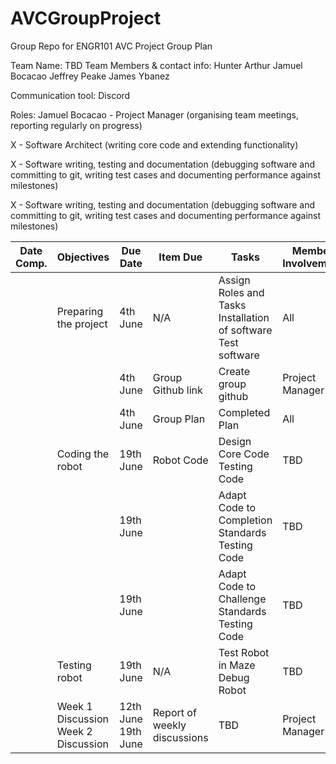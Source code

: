 # AVCGroupProject
Group Repo for ENGR101 AVC Project
                                                          Group Plan

Team Name: TBD
Team Members & contact info:
Hunter Arthur
Jamuel Bocacao
Jeffrey Peake
James Ybanez

Communication tool:
Discord

Roles:
Jamuel Bocacao - Project Manager (organising team meetings, reporting regularly on progress)

X - Software Architect (writing core code and extending functionality)

X - Software writing, testing and documentation (debugging software and committing to
git, writing test cases and documenting performance against milestones)

X - Software writing, testing and documentation (debugging software and committing to
git, writing test cases and documenting performance against milestones)



| Date Comp.     | Objectives                             | Due Date               | Item Due                        | Tasks                                                               | Member Involvement |
|----------------|----------------------------------------|------------------------|---------------------------------|---------------------------------------------------------------------|--------------------|
|                | Preparing the project                  | 4th June               | N/A                             | Assign Roles and Tasks<br>Installation of software<br>Test software | All                |
|                |                                        | 4th June               | Group Github link               | Create group github                                                 | Project Manager    |
|                |                                        | 4th June               | Group Plan                      | Completed Plan                                                      | All                |
|                | Coding the robot                       | 19th June<br>          | Robot Code                      | Design Core Code<br>Testing Code                                    | TBD                |
|                |                                        | 19th June<br>          |                                 | Adapt Code to Completion Standards<br>Testing Code                  | TBD                |
|                |                                        | 19th June<br>          |                                 | Adapt Code to Challenge Standards<br>Testing Code                   | TBD                |
|                | Testing robot                          | 19th June<br>          | N/A                             | Test Robot in Maze<br>Debug Robot                                   | TBD                |
|                | Week 1 Discussion<br>Week 2 Discussion | 12th June<br>19th June | Report of weekly<br>discussions | TBD                                                                 | Project Manager    |
